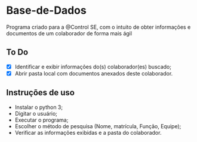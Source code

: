 # Base-de-Dados
Programa criado para a @Control SE, com o intuito de obter informações e documentos de um colaborador de forma mais ágil

## To Do

- [X] Identificar e exibir informações do(s) colaborador(es) buscado;
- [X] Abrir pasta local com documentos anexados deste colaborador.

## Instruções de uso

- Instalar o python 3;
- Digitar o usuário;
- Executar o programa;
- Escolher o método de pesquisa (Nome, matrícula, Função, Equipe);
- Verificar as informações exibidas e a pasta do colaborador.

